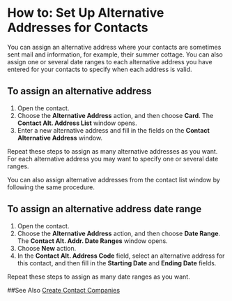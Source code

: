 <properties
                pageTitle="How to: Set Up Alternative Addresses for Contacts | Financials"
                description="Describes how to set up alternative addresses for contacts in Financials"
                services="project-madeira"
                documentationCenter=""
                authors="jswymer"
/>
<tags
    ms.service="project-madeira"
    ms.topic="article"
    ms.devlang="na"
    ms.tgt_pltfrm="na"
    ms.workload="na"
    ms.date="05/12/2016"
    ms.author="jswymer" />

# How to: Set Up Alternative Addresses for Contacts
You can assign an alternative address where your contacts are sometimes sent mail and information, for example, their summer cottage. You can also assign one or several date ranges to each alternative address you have entered for your contacts to specify when each address is valid.

## To assign an alternative address
1. Open the contact.
2. Choose the **Alternative Address** action, and then choose **Card**. The **Contact Alt. Address List** window opens.
3. Enter a new alternative address and fill in the fields on the **Contact Alternative Address** window.

Repeat these steps to assign as many alternative addresses as you want. For each alternative address you may want to specify one or several date ranges.

You can also assign alternative addresses from the contact list window by following the same procedure.

## To assign an alternative address date range
1. Open the contact.
2. Choose the **Alternative Address** action, and then choose **Date Range**. The **Contact Alt. Addr. Date Ranges** window opens.
3. Choose **New** action.
4. In the **Contact Alt. Address Code** field, select an alternative address for this contact, and then fill in the **Starting Date** and **Ending Date** fields.

Repeat these steps to assign as many date ranges as you want.

##See Also
[Create Contact Companies](marketing-create-contact-companies.md)
